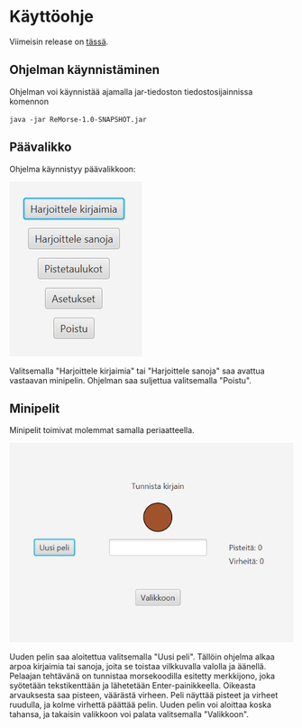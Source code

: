 # Käyttöohje

Viimeisin release on [tässä](https://github.com/Salm1ac/ot-harjoitustyo/releases/tag/viikko6).

## Ohjelman käynnistäminen

Ohjelman voi käynnistää ajamalla jar-tiedoston tiedostosijainnissa komennon

`java -jar ReMorse-1.0-SNAPSHOT.jar`

## Päävalikko

Ohjelma käynnistyy päävalikkoon:

![valikko](https://github.com/Salm1ac/ot-harjoitustyo/blob/master/dokumentaatio/kuvat/paavalikko.png)

Valitsemalla "Harjoittele kirjaimia" tai "Harjoittele sanoja" saa avattua vastaavan minipelin. 
Ohjelman saa suljettua valitsemalla "Poistu".

## Minipelit

Minipelit toimivat molemmat samalla periaatteella.

![minipeli](https://github.com/Salm1ac/ot-harjoitustyo/blob/master/dokumentaatio/kuvat/minipeli.png)

Uuden pelin saa aloitettua valitsemalla "Uusi peli". Tällöin ohjelma alkaa arpoa kirjaimia tai sanoja, joita se toistaa
vilkkuvalla valolla ja äänellä.
Pelaajan tehtävänä on tunnistaa morsekoodilla esitetty merkkijono, joka syötetään tekstikenttään ja lähetetään Enter-painikkeella.
Oikeasta arvauksesta saa pisteen, väärästä virheen. Peli näyttää pisteet ja virheet ruudulla, ja kolme virhettä päättää pelin.
Uuden pelin voi aloittaa koska tahansa, ja takaisin valikkoon voi palata valitsemalla "Valikkoon".
